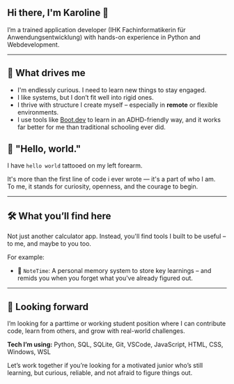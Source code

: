 ## Hi there, I'm Karoline 👋

I’m a trained application developer (IHK Fachinformatikerin für Anwendungsentwicklung) with hands-on experience in Python and Webdevelopment.

---

## 🎯 What drives me

- I'm endlessly curious. I need to learn new things to stay engaged.  
- I like systems, but I don’t fit well into rigid ones.  
- I thrive with structure I create myself – especially in **remote** or flexible environments.  
- I use tools like [Boot.dev](https://boot.dev) to learn in an ADHD-friendly way, and it works far better for me than traditional schooling ever did.

## 👋 "Hello, world."

I have `hello world` tattooed on my left forearm.

It's more than the first line of code i ever wrote — it's a part of who I am.  
To me, it stands for curiosity, openness, and the courage to begin.

---

## 🛠 What you’ll find here

Not just another calculator app. Instead, you'll find tools I built to be useful – to me, and maybe to you too.

For example:
- 📝 `NoteTime`: A personal memory system to store key learnings – and remids you when you forget what you've already figured out.

---

## 🌱 Looking forward

 I’m looking for a parttime or working student position where I can contribute code, learn from others, and grow with real-world challenges.

**Tech I’m using:** Python, SQL, SQLite, Git, VSCode, JavaScript, HTML, CSS, Windows, WSL

Let’s work together if you’re looking for a motivated junior who’s still learning, but curious, reliable, and not afraid to figure things out.

